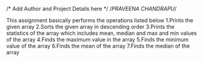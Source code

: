 /* Add Author and Project Details here */
/*PRAVEENA CHANDRAPU*/

This assignment basically performs the operations listed below
1.Prints the given array
2.Sorts the given array in descending order
3.Prints the statistics of the array which includes mean, median and max and min values of the array
4.Finds the maximum value in the array
5.Finds the minimum value of the array
6.Finds the mean of the array
7.Finds the median of the array
